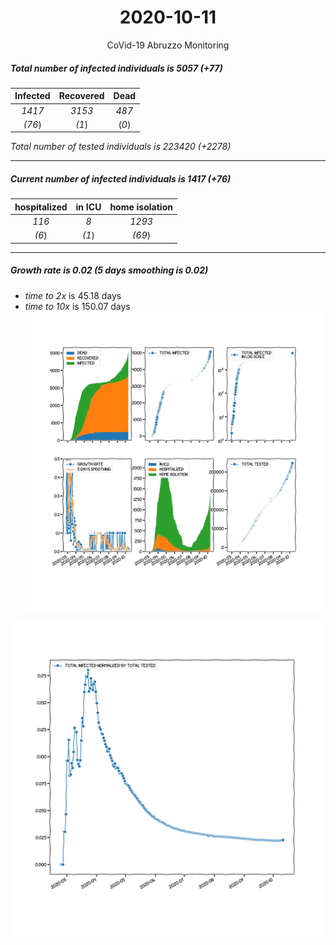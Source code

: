 <div align='center'>

# 2020-10-11
CoVid-19 Abruzzo Monitoring
</div>

##### Total number of infected individuals is 5057 (+77)
Infected | Recovered | Dead
:---: | :---: | :---:
*1417* | *3153* | *487*
*(76*) | *(1*) | (*0*)

*Total number of tested individuals is 223420 (+2278)*
***
##### Current number of infected individuals is 1417 (+76)
hospitalized | in ICU | home isolation
:---: | :---: | :---:
*116* |*8* |*1293*
*(6*) |*(1*) |*(69*)
***
##### Growth rate is 0.02 (5 days smoothing is 0.02)
- *time to 2x* is 45.18 days
- *time to 10x* is 150.07 days
![stats][stats]

![infected_normalized][infected_normalized]

[stats]: stats_Abruzzo.png
[infected_normalized]: infected_normalized_Abruzzo.png

